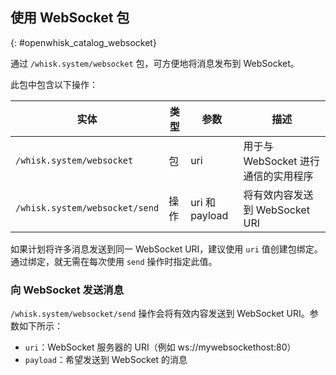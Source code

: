 ## 使用 WebSocket 包
{: #openwhisk_catalog_websocket}

通过 `/whisk.system/websocket` 包，可方便地将消息发布到 WebSocket。

此包中包含以下操作：

| 实体 | 类型 | 参数 | 描述 |
| --- | --- | --- | --- |
| `/whisk.system/websocket` | 包 | uri | 用于与 WebSocket 进行通信的实用程序 |
| `/whisk.system/websocket/send` | 操作 | uri 和 payload | 将有效内容发送到 WebSocket URI |

如果计划将许多消息发送到同一 WebSocket URI，建议使用 `uri` 值创建包绑定。通过绑定，就无需在每次使用 `send` 操作时指定此值。

### 向 WebSocket 发送消息

`/whisk.system/websocket/send` 操作会将有效内容发送到 WebSocket URI。参数如下所示：

- `uri`：WebSocket 服务器的 URI（例如 ws://mywebsockethost:80）
- `payload`：希望发送到 WebSocket 的消息
